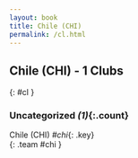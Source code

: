 ```yaml
---
layout: book
title: Chile (CHI)
permalink: /cl.html
---
```


## Chile (CHI) - 1 Clubs
{: #cl }









### Uncategorized _(1)_{:.count}

Chile  (CHI)  _#chi_{: .key} <br>
{: .team #chi }


 
